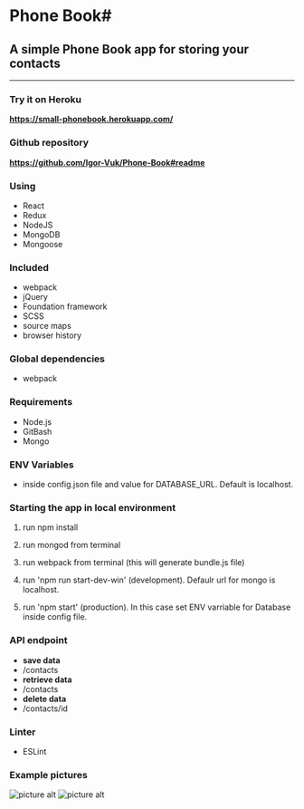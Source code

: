 # Phone Book#
## A simple Phone Book app for storing your contacts ##
- - - -

### Try it on Heroku ### 
**https://small-phonebook.herokuapp.com/**

### Github repository ###
**https://github.com/Igor-Vuk/Phone-Book#readme**

### Using ###
* React
* Redux
* NodeJS
* MongoDB
* Mongoose

### Included ###
* webpack
* jQuery
* Foundation framework
* SCSS
* source maps
* browser history

### Global dependencies ###
* webpack 

### Requirements ###
* Node.js
* GitBash
* Mongo

### ENV Variables ###
* inside config.json file and value for DATABASE_URL. Default is localhost.

### Starting the app in local environment ###
1. run npm install
2. run mongod from terminal
3. run webpack from terminal (this will generate bundle.js file)

4. run 'npm run start-dev-win' (development). Defaulr url for mongo is localhost.  
5. run 'npm start' (production). In this case set ENV varriable for Database inside config file.

### API endpoint ###
* **save data** 
* /contacts
* **retrieve data**
* /contacts
* **delete data**
* /contacts/id

### Linter ###
* ESLint

### Example pictures ###
![picture alt](http://i64.tinypic.com/2myx9qu.jpg "List")
![picture alt](http://i65.tinypic.com/2ldvp5y.png "List")